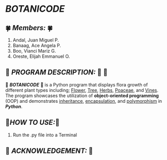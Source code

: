 # **_BOTANICODE_**

## :four_leaf_clover: **_Members:_** :four_leaf_clover:

1. Andal, Juan Miguel P.
1. Banaag, Ace Angela P.
1. Boo, Vianci Mariz G.
1. Oreste, Elijah Emmanuel O.

## :sunflower: **_PROGRAM DESCRIPTION:_** :sunflower: :honeybee:

:cherry_blossom: **_BOTANICODE_** :cherry_blossom: is a Python program that displays flora growth of different plant types including; <ins>Flower</ins>, <ins>Tree</ins>, <ins>Herbs</ins>, <ins>Poaceae</ins>, and <ins>Vines</ins>. The program showcases the utilization of **object-oriented programming** (OOP) and demonstrates <ins>inheritance</ins>, <ins>encapsulation</ins>, and <ins>polymorphism</ins> in **_Python_**.

## :hibiscus:**_HOW TO USE:_**:hibiscus:

1. Run the .py file into a Terminal

## :tulip: **_ACKNOWLEDGEMENT:_** :tulip:
